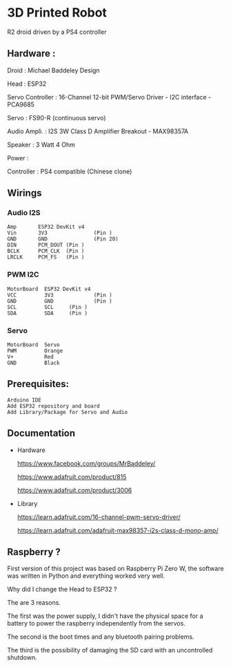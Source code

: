 # 3D Printed Robot
R2 droid driven by a PS4 controller

## Hardware :
Droid : Michael Baddeley Design

Head : ESP32

Servo Controller : 16-Channel 12-bit PWM/Servo Driver - I2C interface - PCA9685 

Servo : FS90-R (continuous servo)

Audio Ampli. : I2S 3W Class D Amplifier Breakout - MAX98357A

Speaker : 3 Watt 4 Ohm

Power : 

Controller : PS4 compatible (Chinese clone)


## Wirings

### Audio I2S
```
Amp       ESP32 DevKit v4
Vin       3V3               (Pin )
GND       GND               (Pin 20)
DIN       PCM_DOUT (Pin )
BCLK      PCM_CLK  (Pin )
LRCLK     PCM_FS   (Pin )
```
### PWM I2C
```
MotorBoard  ESP32 DevKit v4
VCC         3V3             (Pin )
GND         GND             (Pin )
SCL         SCL     (Pin )
SDA         SDA     (Pin )
```
### Servo
```
MotorBoard  Servo
PWM         Orange
V+          Red
GND         Black
```


## Prerequisites:

```
Arduino IDE
Add ESP32 repository and board
Add Library/Package for Servo and Audio
```


## Documentation

* Hardware

  https://www.facebook.com/groups/MrBaddeley/

  https://www.adafruit.com/product/815
  
  https://www.adafruit.com/product/3006
 
* Library

  https://learn.adafruit.com/16-channel-pwm-servo-driver/
  
  https://learn.adafruit.com/adafruit-max98357-i2s-class-d-mono-amp/


## Raspberry ?

First version of this project was based on Raspberry Pi Zero W, the software was written in Python and everything worked very well. 

Why did I change the Head to ESP32 ?

The are 3 reasons. 

The first was the power supply, I didn't have the physical space for a battery to power the raspberry independently from the servos.

The second is the boot times and any bluetooth pairing problems. 

The third is the possibility of damaging the SD card with an uncontrolled shutdown.
